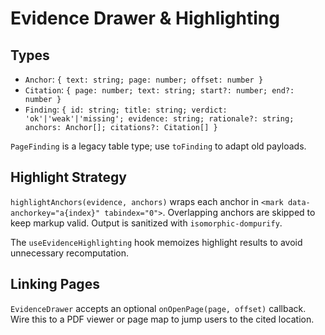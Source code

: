 # Evidence Drawer & Highlighting

## Types

- `Anchor`: `{ text: string; page: number; offset: number }`
- `Citation`: `{ page: number; text: string; start?: number; end?: number }`
- `Finding`: `{ id: string; title: string; verdict: 'ok'|'weak'|'missing'; evidence: string; rationale?: string; anchors: Anchor[]; citations?: Citation[] }`

`PageFinding` is a legacy table type; use `toFinding` to adapt old payloads.

## Highlight Strategy

`highlightAnchors(evidence, anchors)` wraps each anchor in `<mark data-anchorkey="a{index}" tabindex="0">`. Overlapping anchors are skipped to keep markup valid. Output is sanitized with `isomorphic-dompurify`.

The `useEvidenceHighlighting` hook memoizes highlight results to avoid unnecessary recomputation.

## Linking Pages

`EvidenceDrawer` accepts an optional `onOpenPage(page, offset)` callback. Wire this to a PDF viewer or page map to jump users to the cited location.

